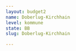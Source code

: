 ```yaml
---
layout: budget2
name: Doberlug-Kirchhain
level: kommune
state: BB
slug: Doberlug-Kirchhain

---
```



